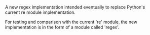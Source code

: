 A new regex implementation intended eventually to replace Python's current re module implementation.

For testing and comparison with the current 're' module, the new implementation is in the form of a module called 'regex'.